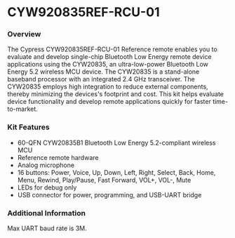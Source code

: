 # CYW920835REF-RCU-01

### Overview

The Cypress CYW920835REF-RCU-01 Reference remote enables you to evaluate and develop single-chip Bluetooth Low Energy remote device applications using the CYW20835, an ultra-low-power Bluetooth Low Energy 5.2 wireless MCU device. The CYW20835 is a stand-alone baseband processor with an integrated 2.4 GHz transceiver. The CYW20835 employs high integration to reduce external components, thereby minimizing the devices's footprint and cost. This kit helps evaluate device functionality and develop remote applications quickly for faster time-to-market.

### Kit Features

* 60-QFN CYW20835B1 Bluetooth Low Energy 5.2-compliant wireless MCU
* Reference remote hardware
* Analog microphone
* 16 buttons: Power, Voice, Up, Down, Left, Right, Select, Back, Home, Menu, Rewind, Play/Pause, Fast Forward, VOL+, VOL-, Mute
* LEDs for debug only
* USB connector for power, programming, and USB-UART bridge

### Additional Information

Max UART baud rate is 3M.
